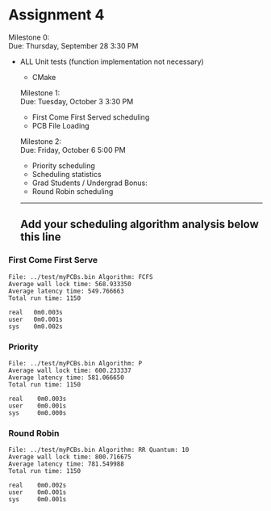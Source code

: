# Assignment 4

Milestone 0:  
    Due: Thursday, September 28 3:30 PM
- ALL Unit tests (function implementation not necessary)
    - CMake

    Milestone 1:  
    Due: Tuesday, October 3 3:30 PM
    - First Come First Served scheduling
    - PCB File Loading

    Milestone 2:  
    Due: Friday, October 6 5:00 PM
    - Priority scheduling
    - Scheduling statistics
    - Grad Students / Undergrad Bonus:
    - Round Robin scheduling

    ----  
    Add your scheduling algorithm analysis below this line  
    ----
    
### First Come First Serve        
    File: ../test/myPCBs.bin Algorithm: FCFS    
    Average wall lock time: 568.933350   
    Average latency time: 549.766663   
    Total run time: 1150    
    
    real   0m0.003s   
    user   0m0.001s   
    sys    0m0.002s

### Priority     
    File: ../test/myPCBs.bin Algorithm: P 
    Average wall lock time: 600.233337
    Average latency time: 581.066650
    Total run time: 1150

    real    0m0.003s
    user	0m0.001s
    sys		0m0.000s

### Round Robin    
    File: ../test/myPCBs.bin Algorithm: RR Quantum: 10 
    Average wall lock time: 800.716675
    Average latency time: 781.549988
    Total run time: 1150

    real	0m0.002s
    user	0m0.001s
    sys	    0m0.001s



